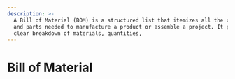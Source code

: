 ```yaml
---
description: >-
  A Bill of Material (BOM) is a structured list that itemizes all the components
  and parts needed to manufacture a product or assemble a project. It provides a
  clear breakdown of materials, quantities,
---
```


# Bill of Material

